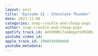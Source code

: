 ```yaml
---
layout: post
title: "Episode 32 : Chocolate Thunder"
date: 2021-11-06
categories: snap-crackle-and-cheap-pops
author: snap-crackle-and-cheap-pops
spotify_track_id: 4UV3R0Ki7akQmyptU95O8b
youtube_video_id: 
apple_track_id: 1000540960488
youtube_metadata: 
---
```

